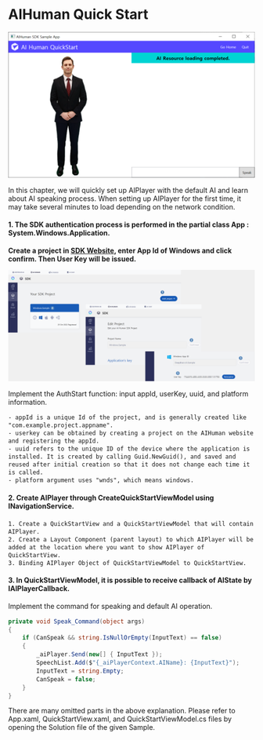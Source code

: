 # AIHuman Quick Start

<img src="/img/QuickStart_Main.png" style="zoom:100%;" />

In this chapter, we will quickly set up AIPlayer with the default AI and learn about AI speaking process. When setting up AIPlayer for the first time, it may take several minutes to load depending on the network condition.

#### 1. The SDK authentication process is performed in the partial class App : System.Windows.Application.

**Create a project in [SDK Website](https://aitalk.deepbrainai.io), enter App Id of Windows and click confirm. Then User Key will be issued.**

<img src="/img/SDK_WebPage_UserKey.png" style="zoom:100%;" />

Implement the AuthStart function: input appId, userKey, uuid, and platform information.

	- appId is a unique Id of the project, and is generally created like "com.example.project.appname".
	- userkey can be obtained by creating a project on the AIHuman website and registering the appId.
	- uuid refers to the unique ID of the device where the application is installed. It is created by calling Guid.NewGuid(), and saved and reused after initial creation so that it does not change each time it is called.
	- platform argument uses "wnds", which means windows.

#### 2. Create AIPlayer through CreateQuickStartViewModel using INavigationService.

 	1. Create a QuickStartView and a QuickStartViewModel that will contain AIPlayer.
 	2. Create a Layout Component (parent layout) to which AIPlayer will be added at the location where you want to show AIPlayer of QuickStartView.
 	3. Binding AIPlayer Object of QuickStartViewModel to QuickStartView.

#### 3. In QuickStartViewModel, it is possible to receive callback of AIState by IAIPlayerCallback.

Implement the command for speaking and default AI operation.

```C#
private void Speak_Command(object args)
{
    if (CanSpeak && string.IsNullOrEmpty(InputText) == false)
    {
        _aiPlayer.Send(new[] { InputText });
        SpeechList.Add($"{_aiPlayerContext.AIName}: {InputText}");
        InputText = string.Empty;
        CanSpeak = false;
    }
}
```

There are many omitted parts in the above explanation. Please refer to App.xaml, QuickStartView.xaml, and QuickStartViewModel.cs files by opening the Solution file of the given Sample. 